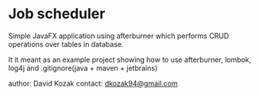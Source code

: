 Job scheduler
=============
Simple JavaFX application using afterburner
which performs CRUD operations over tables in database.

It it meant as an example project showing how to use 
afterburner, lombok, log4j and .gitignore(java + maven + jetbrains)

author: David Kozak
contact: dkozak94@gmail.com